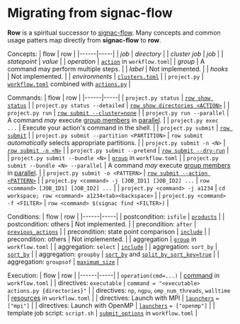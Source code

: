 # Migrating from signac-flow

**Row** is a spiritual successor to
[signac-flow](https://docs.signac.io/projects/flow/en/latest/). Many concepts and
common usage patters map directly from **signac-flow** to **row**.

Concepts:
| flow | row |
|------|-----|
| *job* | *directory* |
| *cluster job* | *job* |
| *statepoint* | *value* |
| *operation* | [`action`](workflow/action/index.md) in `workflow.toml`|
| *group* | A command may perform multiple steps. |
| *label* | Not implemented. |
| *hooks* | Not implemented. |
| *environments* | [`clusters.toml`](clusters/index.md) |
| `project.py` | [`workflow.toml`](workflow/index.md) combined with [`actions.py`](guide/python/actions.md) |

Commands:
| flow | row |
|------|-----|
| `project.py status` | [`row show status`](row/show/status.md) |
| `project.py status --detailed` | [`row show directories <ACTION>`](row/show/directories.md) |
| `project.py run` | [`row submit --cluster=none`](row/submit.md) |
| `project.py run --parallel` | A command *may* execute [group members][group] in [parallel]. |
| `project.py exec ...` | Execute your action's command in the shell. |
| `project.py submit` | [`row submit`](row/submit.md) |
| `project.py submit --partition <PARTITION>` | `row submit` *automatically* selects appropriate partitions. |
| `project.py submit -n <N>` | [`row submit -n <N>`](row/submit.md) |
| `project.py submit --pretend` | [`row submit --dry-run`](row/submit.md) |
| `project.py submit --bundle <N>` | [`group`][group] in `workflow.toml` |
| `project.py submit --bundle <N> --parallel` | A command *may* execute [group members][group] in [parallel]. |
| `project.py submit -o <PATTERN>` | [`row submit --action <PATTERN>`](row/submit.md) |
| `project.py <command> -j [JOB_ID1] [JOB_ID2] ...` | `row <command> [JOB_ID1] [JOB_ID2] ...` |
| `project.py <command> -j a1234` | `cd workspace; row <command> a1234<tab><backspace>` |
| `project.py <command> -f <FILTER>` | `row <command> $(signac find <FILTER>)` |

Conditions:
| flow | row |
|------|-----|
| postcondition: `isfile` | [`products`](workflow/action/index.md#products) |
| postcondition: others | Not implemented. |
| precondition: `after` | [`previous_actions`](workflow/action/index.md#previous_actions) |
| precondition: state point comparison | [`include`](workflow/action/group.md#include) |
| precondition: others | Not implemented. |
| aggregation | [`group`][group] in `workflow.toml` |
| aggregation: `select` | [`include`](workflow/action/group.md#include) |
| aggregation: `sort_by` | [`sort_by`] |
| aggregation: `groupby` | [`sort_by`] and [`split_by_sort_key=true`](workflow/action/group.md#split_by_sort_key) |
| aggregation: `groupsof` | [`maximum_size`](workflow/action/group.md#maximum_size) |

Execution:
| flow | row |
|------|-----|
| `operation(cmd=...)` | [command](workflow/action/index.md#command) in `workflow.toml` |
| directives: `executable` | `command = "<executable> actions.py {directories}"` |
| directives: `np`, `ngpu`, `omp_num_threads`, `walltime` | [resources](workflow/action/resources.md) in `workflow.toml` |
| directives: Launch with MPI | [`launchers`](workflow/action/index.md#launchers) `= ["mpi"]` |
| directives: Launch with OpenMP | [`launchers`](workflow/action/index.md#launchers) `= ["openmp"]` |
| template job script: `script.sh` | [`submit_options`](workflow/action/submit-options.md) in `workflow.toml` |

[group]: workflow/action/group.md
[parallel]: guide/concepts/thread-parallelism.md
[`sort_by`]: workflow/action/group.md#sort_by

